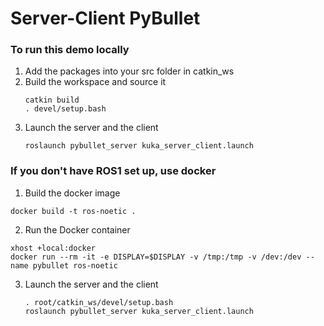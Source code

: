 
# Server-Client PyBullet

### To run this demo locally
1. Add the packages into your src folder in catkin_ws
2. Build the workspace and source it 
    ```
    catkin build
    . devel/setup.bash
    ```
3. Launch the server and the client
    ```
    roslaunch pybullet_server kuka_server_client.launch
    ```

### If you don't have ROS1 set up, use docker

1. Build the docker image
```
docker build -t ros-noetic .
```
2. Run the Docker container 
```
xhost +local:docker
docker run --rm -it -e DISPLAY=$DISPLAY -v /tmp:/tmp -v /dev:/dev --name pybullet ros-noetic
```
3. Launch the server and the client
    ```
    . root/catkin_ws/devel/setup.bash
    roslaunch pybullet_server kuka_server_client.launch
    ```